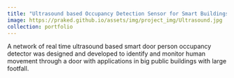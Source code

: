 ```yaml
---
title: "Ultrasound based Occupancy Detection Sensor for Smart Buildings"
image: https://praked.github.io/assets/img/project_img/Ultrasound.jpg
collection: portfolio
---
```


A network of real time ultrasound based smart door person occupancy detector was designed and developed to identify and monitor human movement through a door with applications in big public buildings with large footfall.
